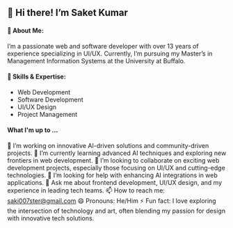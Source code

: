 ## 👋 Hi there! I’m Saket Kumar

#### 🌟 About Me:
I’m a passionate web and software developer with over 13 years of experience specializing in UI/UX. Currently, I’m pursuing my Master’s in Management Information Systems at the University at Buffalo.

#### 🔧 Skills & Expertise:
* Web Development
* Software Development
* UI/UX Design
* Project Management

#### What I'm up to ...
🔭 I’m working on innovative AI-driven solutions and community-driven projects.
🌱 I’m currently learning advanced AI techniques and exploring new frontiers in web development.
👯 I’m looking to collaborate on exciting web development projects, especially those focusing on UI/UX and cutting-edge technologies.
🤔 I’m looking for help with enhancing AI integrations in web applications.
💬 Ask me about frontend development, UI/UX design, and my experience in leading tech teams.
📫 How to reach me: saki007ster@gmail.com
😄 Pronouns: He/Him
⚡ Fun fact: I love exploring the intersection of technology and art, often blending my passion for design with innovative tech solutions.
